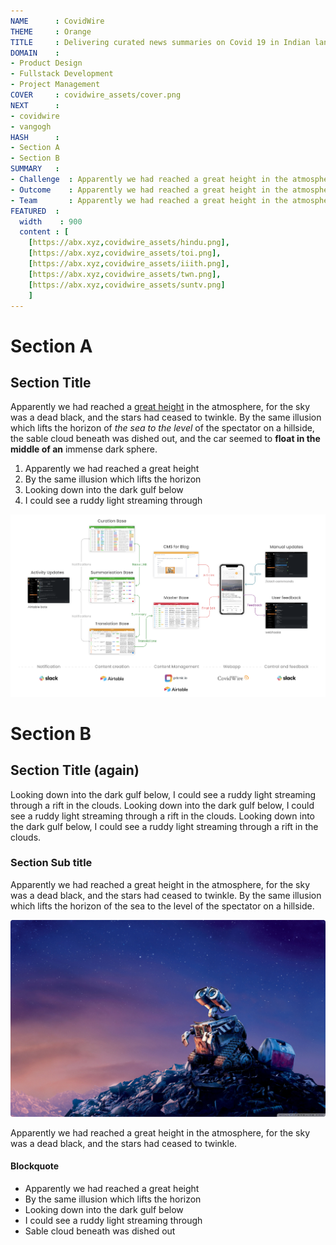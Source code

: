 ```yaml
---
NAME      : CovidWire
THEME     : Orange
TITLE     : Delivering curated news summaries on Covid 19 in Indian languages
DOMAIN    : 
- Product Design
- Fullstack Development
- Project Management
COVER     : covidwire_assets/cover.png
NEXT      : 
- covidwire
- vangogh
HASH      : 
- Section A
- Section B
SUMMARY   :
- Challenge  : Apparently we had reached a great height in the atmosphere, for the sky was a dead black, and the stars had ceased to twinkle.
- Outcome    : Apparently we had reached a great height in the atmosphere, for the sky was a dead black, and the stars had ceased to twinkle.
- Team       : Apparently we had reached a great height in the atmosphere, for the sky was a dead black, and the stars had ceased to twinkle.
FEATURED  : 
  width    : 900
  content : [
    [https://abx.xyz,covidwire_assets/hindu.png],
    [https://abx.xyz,covidwire_assets/toi.png],
    [https://abx.xyz,covidwire_assets/iiith.png],
    [https://abx.xyz,covidwire_assets/twn.png],
    [https://abx.xyz,covidwire_assets/suntv.png]
	]
---
```


# Section A
## Section Title

Apparently we had reached a [great height](https://google.com) in the atmosphere, for the sky was a dead black, and the stars had ceased to twinkle. By the same illusion which lifts the horizon of *the sea to the level* of the spectator on a hillside, the sable cloud beneath was dished out, and the car seemed to __float in the middle of an__ immense dark sphere.

1.  Apparently we had reached a great height
2.  By the same illusion which lifts the horizon
3.  Looking down into the dark gulf below
4.  I could see a ruddy light streaming through

![Volunteer's content flow pipeline](covidwire_assets/content-flow.png#large)

# Section B
## Section Title (again)

Looking down into the dark gulf below, I could see a ruddy light streaming through a rift in the clouds. Looking down into the dark gulf below, I could see a ruddy light streaming through a rift in the clouds. Looking down into the dark gulf below, I could see a ruddy light streaming through a rift in the clouds.

### Section Sub title

Apparently we had reached a great height in the atmosphere, for the sky was a dead black, and the stars had ceased to twinkle. By the same illusion which lifts the horizon of the sea to the level of the spectator on a hillside.

![Apparently we had reached a great height in the atmosphere, for the sky was a dead black, and the stars had ceased to twinkle.](sample_assets/sample2.png)

Apparently we had reached a great height in the atmosphere, for the sky was a dead black, and the stars had ceased to twinkle. 

#### Blockquote

- Apparently we had reached a great height
- By the same illusion which lifts the horizon
- Looking down into the dark gulf below
- I could see a ruddy light streaming through
- Sable cloud beneath was dished out